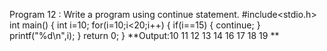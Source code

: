 Program 12 : Write a program using continue statement.
#include<stdio.h>
int main()
{
int i=10;
for(i=10;i<20;i++)
{
	if(i==15)
	{
		continue;
	}
	printf("%d\n",i);
}
return 0;
}
**Output:10 11 12 13 14 16 17 18 19 **
